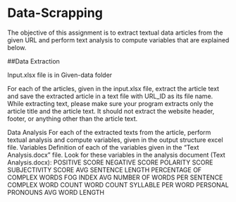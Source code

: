 # Data-Scrapping
The objective of this assignment is to extract textual data articles from the given URL and perform text analysis to compute variables that are explained below.

##Data Extraction

Input.xlsx file is in Given-data folder

For each of the articles, given in the input.xlsx file, extract the article text and save the extracted article in a text file with URL_ID as its file name.
While extracting text, please make sure your program extracts only the article title and the article text. 
It should not extract the website header, footer, or anything other than the article text. 

Data Analysis
For each of the extracted texts from the article, perform textual analysis and compute variables, given in the output structure excel file. 
Variables
Definition of each of the variables given in the “Text Analysis.docx” file.
Look for these variables in the analysis document (Text Analysis.docx):
POSITIVE SCORE
NEGATIVE SCORE
POLARITY SCORE
SUBJECTIVITY SCORE
AVG SENTENCE LENGTH
PERCENTAGE OF COMPLEX WORDS
FOG INDEX
AVG NUMBER OF WORDS PER SENTENCE
COMPLEX WORD COUNT
WORD COUNT
SYLLABLE PER WORD
PERSONAL PRONOUNS
AVG WORD LENGTH

